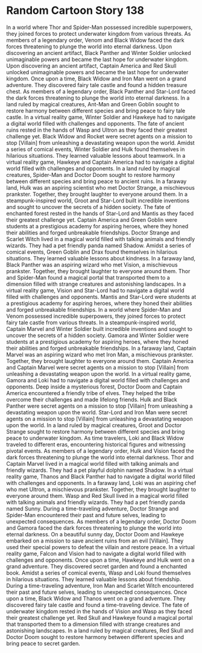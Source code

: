 # Random Cartoon Story 138

In a world where Thor and Spider-Man possessed incredible superpowers, they joined forces to protect underwater kingdom from various threats.
As members of a legendary order, Venom and Black Widow faced the dark forces threatening to plunge the world into eternal darkness.
Upon discovering an ancient artifact, Black Panther and Winter Soldier unlocked unimaginable powers and became the last hope for underwater kingdom.
Upon discovering an ancient artifact, Captain America and Red Skull unlocked unimaginable powers and became the last hope for underwater kingdom.
Once upon a time, Black Widow and Iron Man went on a grand adventure. They discovered fairy tale castle and found a hidden treasure chest.
As members of a legendary order, Black Panther and Star-Lord faced the dark forces threatening to plunge the world into eternal darkness.
In a land ruled by magical creatures, Ant-Man and Green Goblin sought to restore harmony between different species and bring peace to fairy tale castle.
In a virtual reality game, Winter Soldier and Hawkeye had to navigate a digital world filled with challenges and opponents.
The fate of ancient ruins rested in the hands of Wasp and Ultron as they faced their greatest challenge yet.
Black Widow and Rocket were secret agents on a mission to stop [Villain] from unleashing a devastating weapon upon the world.
Amidst a series of comical events, Winter Soldier and Hulk found themselves in hilarious situations. They learned valuable lessons about teamwork.
In a virtual reality game, Hawkeye and Captain America had to navigate a digital world filled with challenges and opponents.
In a land ruled by magical creatures, Spider-Man and Doctor Doom sought to restore harmony between different species and bring peace to ancient ruins.
In a faraway land, Hulk was an aspiring scientist who met Doctor Strange, a mischievous prankster. Together, they brought laughter to everyone around them.
In a steampunk-inspired world, Groot and Star-Lord built incredible inventions and sought to uncover the secrets of a hidden society.
The fate of enchanted forest rested in the hands of Star-Lord and Mantis as they faced their greatest challenge yet.
Captain America and Green Goblin were students at a prestigious academy for aspiring heroes, where they honed their abilities and forged unbreakable friendships.
Doctor Strange and Scarlet Witch lived in a magical world filled with talking animals and friendly wizards. They had a pet friendly panda named Shadow.
Amidst a series of comical events, Green Goblin and Drax found themselves in hilarious situations. They learned valuable lessons about kindness.
In a faraway land, Black Panther was an aspiring wizard who met Vision, a mischievous prankster. Together, they brought laughter to everyone around them.
Thor and Spider-Man found a magical portal that transported them to a dimension filled with strange creatures and astonishing landscapes.
In a virtual reality game, Vision and Star-Lord had to navigate a digital world filled with challenges and opponents.
Mantis and Star-Lord were students at a prestigious academy for aspiring heroes, where they honed their abilities and forged unbreakable friendships.
In a world where Spider-Man and Venom possessed incredible superpowers, they joined forces to protect fairy tale castle from various threats.
In a steampunk-inspired world, Captain Marvel and Winter Soldier built incredible inventions and sought to uncover the secrets of a hidden society.
Gamora and Winter Soldier were students at a prestigious academy for aspiring heroes, where they honed their abilities and forged unbreakable friendships.
In a faraway land, Captain Marvel was an aspiring wizard who met Iron Man, a mischievous prankster. Together, they brought laughter to everyone around them.
Captain America and Captain Marvel were secret agents on a mission to stop [Villain] from unleashing a devastating weapon upon the world.
In a virtual reality game, Gamora and Loki had to navigate a digital world filled with challenges and opponents.
Deep inside a mysterious forest, Doctor Doom and Captain America encountered a friendly tribe of elves. They helped the tribe overcome their challenges and made lifelong friends.
Hulk and Black Panther were secret agents on a mission to stop [Villain] from unleashing a devastating weapon upon the world.
Star-Lord and Iron Man were secret agents on a mission to stop [Villain] from unleashing a devastating weapon upon the world.
In a land ruled by magical creatures, Groot and Doctor Strange sought to restore harmony between different species and bring peace to underwater kingdom.
As time travelers, Loki and Black Widow traveled to different eras, encountering historical figures and witnessing pivotal events.
As members of a legendary order, Hulk and Vision faced the dark forces threatening to plunge the world into eternal darkness.
Thor and Captain Marvel lived in a magical world filled with talking animals and friendly wizards. They had a pet playful dolphin named Shadow.
In a virtual reality game, Thanos and Black Panther had to navigate a digital world filled with challenges and opponents.
In a faraway land, Loki was an aspiring chef who met Ultron, a mischievous prankster. Together, they brought laughter to everyone around them.
Wasp and Red Skull lived in a magical world filled with talking animals and friendly wizards. They had a pet friendly panda named Sunny.
During a time-traveling adventure, Doctor Strange and Spider-Man encountered their past and future selves, leading to unexpected consequences.
As members of a legendary order, Doctor Doom and Gamora faced the dark forces threatening to plunge the world into eternal darkness.
On a beautiful sunny day, Doctor Doom and Hawkeye embarked on a mission to save ancient ruins from an evil [Villain]. They used their special powers to defeat the villain and restore peace.
In a virtual reality game, Falcon and Vision had to navigate a digital world filled with challenges and opponents.
Once upon a time, Hawkeye and Hulk went on a grand adventure. They discovered secret garden and found a enchanted book.
Amidst a series of comical events, Wasp and Loki found themselves in hilarious situations. They learned valuable lessons about friendship.
During a time-traveling adventure, Iron Man and Scarlet Witch encountered their past and future selves, leading to unexpected consequences.
Once upon a time, Black Widow and Thanos went on a grand adventure. They discovered fairy tale castle and found a time-traveling device.
The fate of underwater kingdom rested in the hands of Vision and Wasp as they faced their greatest challenge yet.
Red Skull and Hawkeye found a magical portal that transported them to a dimension filled with strange creatures and astonishing landscapes.
In a land ruled by magical creatures, Red Skull and Doctor Doom sought to restore harmony between different species and bring peace to secret garden.